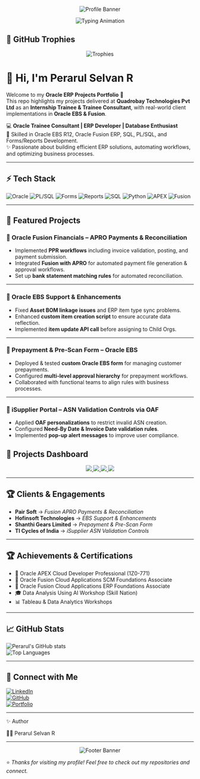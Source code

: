 <p align="center">
  <img src="https://capsule-render.vercel.app/api?type=waving&color=2E97FF&height=200&section=header&text=Perarul%20Selvan%20R&fontSize=40&fontColor=ffffff&animation=fadeIn" alt="Profile Banner"/>
</p>

<p align="center">
  <img src="https://readme-typing-svg.herokuapp.com?font=Fira+Code&size=24&duration=4000&pause=1000&color=2E97FF&center=true&vCenter=true&width=600&lines=Oracle+Trainee+Consultant;ERP+%7C+PL%2FSQL+%7C+Fusion+Developer;Passionate+about+Automation+%26+Optimization" alt="Typing Animation" />
</p>


## 🏅 GitHub Trophies
<p align="center">
  <img src="https://github-profile-trophy.vercel.app/?username=Perarul&theme=tokyonight&margin-w=15&margin-h=15" alt="Trophies" />
</p>

# 👋 Hi, I'm Perarul Selvan R 
Welcome to my **Oracle ERP Projects Portfolio** 🎯  
This repo highlights my projects delivered at **Quadrobay Technologies Pvt Ltd** as an **Internship Trainee & Trainee Consultant**, with real-world client implementations in **Oracle EBS & Fusion**.
 

💻 **Oracle Trainee Consultant | ERP Developer | Database Enthusiast**  
🚀 Skilled in Oracle EBS R12, Oracle Fusion ERP, SQL, PL/SQL, and Forms/Reports Development.  
✨ Passionate about building efficient ERP solutions, automating workflows, and optimizing business processes. 

---

## ⚡ Tech Stack

![Oracle](https://img.shields.io/badge/Oracle-EBS%20%7C%20Fusion-red?logo=oracle&logoColor=white)
![PL/SQL](https://img.shields.io/badge/PL%2FSQL-Database-blue)
![Forms](https://img.shields.io/badge/Oracle-Forms-orange)
![Reports](https://img.shields.io/badge/Oracle-Reports-yellow)
![SQL](https://img.shields.io/badge/SQL-Developer-lightgrey?logo=databricks)
![Python](https://img.shields.io/badge/Python-Scripting-green?logo=python&logoColor=white)
![APEX](https://img.shields.io/badge/Oracle-APEX-purple)
![Fusion](https://img.shields.io/badge/Fusion-Cloud%20ERP-brightgreen)

---

## 🚀 Featured Projects

### 🔹 Oracle Fusion Financials – APRO Payments & Reconciliation
- Implemented **PPR workflows** including invoice validation, posting, and payment submission.  
- Integrated **Fusion with APRO** for automated payment file generation & approval workflows.  
- Set up **bank statement matching rules** for automated reconciliation.  

---

### 🔹 Oracle EBS Support & Enhancements
- Fixed **Asset BOM linkage issues** and ERP item type sync problems.  
- Enhanced **custom item creation script** to ensure accurate data reflection.  
- Implemented **item update API call** before assigning to Child Orgs.  

---

### 🔹 Prepayment & Pre-Scan Form – Oracle EBS
- Deployed & tested **custom Oracle EBS form** for managing customer prepayments.  
- Configured **multi-level approval hierarchy** for prepayment workflows.  
- Collaborated with functional teams to align rules with business processes.  

---

### 🔹 iSupplier Portal – ASN Validation Controls via OAF
- Applied **OAF personalizations** to restrict invalid ASN creation.  
- Configured **Need-By Date & Invoice Date validation rules**.  
- Implemented **pop-up alert messages** to improve user compliance.
  
## 📌 Projects Dashboard

<p align="center">
  
  <!-- Card 1 -->
  <a href="https://github.com/Perarul/fusion-apro-payments">
    <img src="https://img.shields.io/badge/💳%20Fusion%20APRO%20Payments%20&%20Reconciliation-0A0F1C?style=for-the-badge&logo=oracle&logoColor=white&labelColor=2E97FF" />
  </a>
  
  <!-- Card 2 -->
  <a href="https://github.com/Perarul/ebs-item-enhancements">
    <img src="https://img.shields.io/badge/🔧%20EBS%20Support%20&%20Enhancements-0A0F1C?style=for-the-badge&logo=databricks&logoColor=white&labelColor=FF5733" />
  </a>
  
  <!-- Card 3 -->
  <a href="https://github.com/Perarul/prepayment-prescan-form">
    <img src="https://img.shields.io/badge/💰%20Prepayment%20&%20Pre--Scan%20Form-0A0F1C?style=for-the-badge&logo=oracle&logoColor=white&labelColor=28A745" />
  </a>
  
  <!-- Card 4 -->
  <a href="https://github.com/Perarul/isupplier-asn-controls">
    <img src="https://img.shields.io/badge/📦%20iSupplier%20ASN%20Validation%20(OAF)-0A0F1C?style=for-the-badge&logo=oracle&logoColor=white&labelColor=F39C12" />
  </a>
  
</p>

---

## 🏆 Clients & Engagements

- **Pair Soft** → *Fusion APRO Payments & Reconciliation*  
- **Hofinsoft Technologies** → *EBS Support & Enhancements*  
- **Shanthi Gears Limited** → *Prepayment & Pre-Scan Form*  
- **TI Cycles of India** → *iSupplier ASN Validation Controls*  
---

## 🏆 Achievements & Certifications
- 🥇 Oracle APEX Cloud Developer Professional (1Z0-771)  
- 🥈 Oracle Fusion Cloud Applications SCM Foundations Associate  
- 🥈 Oracle Fusion Cloud Applications ERP Foundations Associate  
- 🎓 Data Analysis Using AI Workshop (Skill Nation)  
- 📊 Tableau & Data Analytics Workshops  

---

## 📈 GitHub Stats

![Perarul's GitHub stats](https://github-readme-stats.vercel.app/api?username=Perarul&show_icons=true&theme=tokyonight)  
![Top Languages](https://github-readme-stats.vercel.app/api/top-langs/?username=Perarul&layout=compact&theme=tokyonight)

---

## 🔗 Connect with Me

[![LinkedIn](https://img.shields.io/badge/LinkedIn-Profile-blue?logo=linkedin)](https://www.linkedin.com/in/perarul-selvan-00a40b243)  
[![GitHub](https://img.shields.io/badge/GitHub-Perarul-black?logo=github)](https://github.com/Perarul)  
[![Portfolio](https://img.shields.io/badge/E--Portfolio-View-orange)](https://eportfolio.mygreatlearning.com/perarul-selvan-r)  

---
✨ Author

👨‍💻 Perarul Selvan R

---

<!-- Footer Banner -->
<p align="center">
  <img src="https://capsule-render.vercel.app/api?type=waving&color=0A0F1C&height=120&section=footer&fontColor=FFFFFF" alt="Footer Banner"/>
</p>

⭐️ *Thanks for visiting my profile! Feel free to check out my repositories and connect.*  
